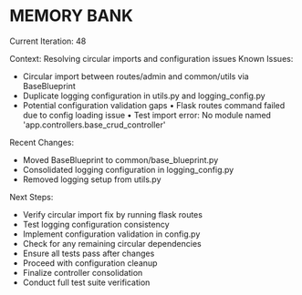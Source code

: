 # MEMORY BANK

Current Iteration: 48

Context: Resolving circular imports and configuration issues
Known Issues:
- Circular import between routes/admin and common/utils via BaseBlueprint
- Duplicate logging configuration in utils.py and logging_config.py
- Potential configuration validation gaps
• Flask routes command failed due to config loading issue
• Test import error: No module named 'app.controllers.base_crud_controller'

Recent Changes:
- Moved BaseBlueprint to common/base_blueprint.py
- Consolidated logging configuration in logging_config.py
- Removed logging setup from utils.py

Next Steps:
- Verify circular import fix by running flask routes
- Test logging configuration consistency
- Implement configuration validation in config.py
- Check for any remaining circular dependencies
- Ensure all tests pass after changes
- Proceed with configuration cleanup
- Finalize controller consolidation
- Conduct full test suite verification
